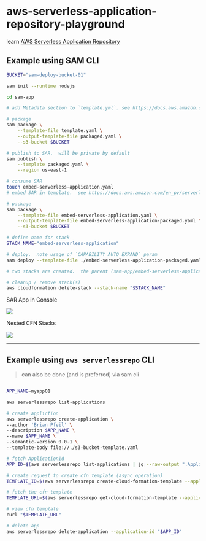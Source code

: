 # aws-serverless-application-repository-playground

learn [AWS Serverless Application Repository](https://docs.aws.amazon.com/en_pv/serverlessrepo)

## Example using SAM CLI

```sh
BUCKET="sam-deploy-bucket-01"

sam init --runtime nodejs

cd sam-app

# add Metadata section to `template.yml`. see https://docs.aws.amazon.com/en_pv/serverlessrepo/latest/devguide/serverlessrepo-quick-start.html#serverlessrepo-quick-start-hello-world-package-app

# package
sam package \
    --template-file template.yaml \
    --output-template-file packaged.yaml \
    --s3-bucket $BUCKET

# publish to SAR.  will be private by default
sam publish \
    --template packaged.yaml \
    --region us-east-1

# consume SAR
touch embed-serverless-application.yaml
# embed SAR in template.  see https://docs.aws.amazon.com/en_pv/serverless-application-model/latest/developerguide/serverless-sam-template.html#serverless-sam-template-application

# package
sam package \
    --template-file embed-serverless-application.yaml \
    --output-template-file embed-serverless-application-packaged.yaml \
    --s3-bucket $BUCKET

# define name for stack
STACK_NAME="embed-serverless-application"

# deploy.  note usage of `CAPABILITY_AUTO_EXPAND` param
sam deploy --template-file ./embed-serverless-application-packaged.yaml --stack-name "$STACK_NAME" --capabilities CAPABILITY_IAM CAPABILITY_AUTO_EXPAND

# two stacks are created.  the parent (sam-app/embed-serverless-application-packaged.yaml) and the emb embedded SAR (packaged.yaml)

# cleanup / remove stack(s)
aws cloudformation delete-stack --stack-name "$STACK_NAME"
```

SAR App in Console

![](https://www.evernote.com/l/AAHSgG3f8apCC5F6fvQ178_xBzILM6IP110B/image.png)

Nested CFN Stacks

![](https://www.evernote.com/l/AAHO3LiMwJ1MeKiiqKxCk4yW10qtVMdusyMB/image.png)

---

## Example using `aws serverlessrepo` CLI

> can also be done (and is preferred) via sam cli

```sh

APP_NAME=myapp01

aws serverlessrepo list-applications

# create appliction
aws serverlessrepo create-application \
--author 'Brian Pfeil' \
--description $APP_NAME \
--name $APP_NAME \
--semantic-version 0.0.1 \
--template-body file://./s3-bucket-template.yaml

# fetch ApplicationId
APP_ID=$(aws serverlessrepo list-applications | jq --raw-output ".Applications[] | select(.Name == \"$APP_NAME\").ApplicationId")

# create request to create cfn template (async operation)
TEMPLATE_ID=$(aws serverlessrepo create-cloud-formation-template --application-id "$APP_ID" | jq --raw-output ".TemplateId")

# fetch the cfn template
TEMPLATE_URL=$(aws serverlessrepo get-cloud-formation-template --application-id "$APP_ID" --template-id "$TEMPLATE_ID" | jq --raw-output ".TemplateUrl")

# view cfn template
curl "$TEMPLATE_URL"

# delete app
aws serverlessrepo delete-application --application-id "$APP_ID"

```